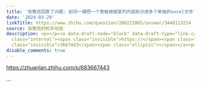 ```yaml
---
title: '张敬信回答了问题: 如何一键把一个表格根据某列内容拆分成多个单独的excel文件？'
date: '2024-03-29'
linkTitle: https://www.zhihu.com/question/280222865/answer/3448113214
source: 张敬信的知乎动态
description: <p></p><a data-draft-node="block" data-draft-type="link-card" href="https://zhuanlan.zhihu.com/p/683667443"
  class="internal"><span class="invisible">https://</span><span class="visible">zhuanlan.zhihu.com/p/68</span><span
  class="invisible">3667443</span><span class="ellipsis"></span></a><p></p> ...
disable_comments: true
---
```

<p></p><a data-draft-node="block" data-draft-type="link-card" href="https://zhuanlan.zhihu.com/p/683667443" class="internal"><span class="invisible">https://</span><span class="visible">zhuanlan.zhihu.com/p/68</span><span class="invisible">3667443</span><span class="ellipsis"></span></a><p></p> ...